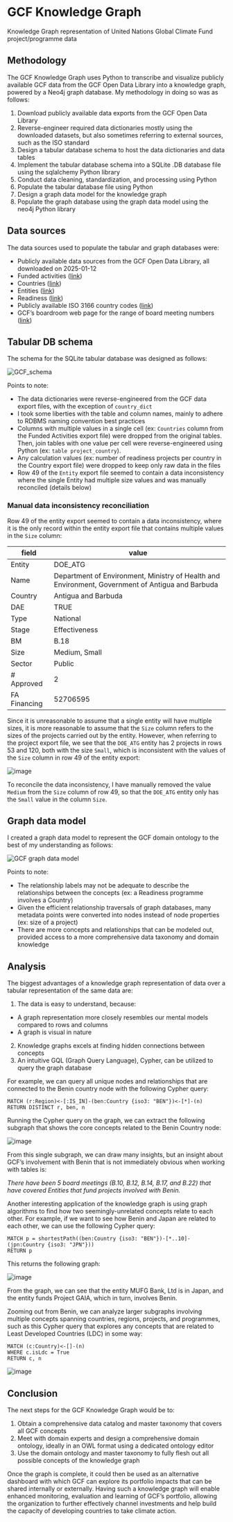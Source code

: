 # GCF Knowledge Graph
Knowledge Graph representation of United Nations Global Climate Fund project/programme data

## Methodology

The GCF Knowledge Graph uses Python to transcribe and visualize publicly available GCF data from the GCF Open Data Library into a knowledge graph, powered by a Neo4j graph database.
My methodology in doing so was as follows:

1. Download publicly available data exports from the GCF Open Data Library
2. Reverse-engineer required data dictionaries mostly using the downloaded datasets, but also sometimes referring to external sources, such as the ISO standard
3. Design a tabular database schema to host the data dictionaries and data tables
4. Implement the tabular database schema into a SQLite .DB database file using the sqlalchemy Python library
5. Conduct data cleaning, standardization, and processing using Python
6. Populate the tabular database file using Python
7. Design a graph data model for the knowledge graph
8. Populate the graph database using the graph data model using the neo4j Python library

## Data sources

The data sources used to populate the tabular and graph databases were:
* Publicly available data sources from the GCF Open Data Library, all downloaded on 2025-01-12
 * Funded activities ([link](https://data.greenclimate.fund/public/data/projects))
 * Countries ([link](https://data.greenclimate.fund/public/data/countries))
 * Entities ([link](https://data.greenclimate.fund/public/data/entities))
 * Readiness ([link](https://data.greenclimate.fund/public/data/readiness))
* Publicly available ISO 3166 country codes ([link](https://github.com/lukes/ISO-3166-Countries-with-Regional-Codes/blob/master/all/all.csv))
* GCF’s boardroom web page for the range of board meeting numbers ([link](https://www.greenclimate.fund/boardroom/meetings)) 

## Tabular DB schema

The schema for the SQLite tabular database was designed as follows:

![GCF_schema](https://github.com/user-attachments/assets/0181d080-e724-4d83-8da5-7ba61bfbef10)

Points to note:

* The data dictionaries were reverse-engineered from the GCF data export files, with the exception of `country_dict`
* I took some liberties with the table and column names, mainly to adhere to RDBMS naming convention best practices
* Columns with multiple values in a single cell (ex: `Countries` column from the Funded Activities export file) were dropped from the original tables. Then, join tables with one value per cell were reverse-engineered using Python (ex: `table project_country`).
* Any calculation values (ex: number of readiness projects per country in the Country export file) were dropped to keep only raw data in the files
* Row 49 of the `Entity` export file seemed to contain a data inconsistency where the single Entity had multiple size values and was manually reconciled (details below)

### Manual data inconsistency reconciliation

Row 49 of the entity export seemed to contain a data inconsistency, where it is the only record within the entity export file that contains multiple values in the `Size` column:

| field        | value                                                                                            |
| ------------ | ------------------------------------------------------------------------------------------------ |
| Entity       | DOE_ATG                                                                                          |
| Name         | Department of Environment, Ministry of Health and Environment, Government of Antigua and Barbuda |
| Country      | Antigua and Barbuda                                                                              |
| DAE          | TRUE                                                                                             |
| Type         | National                                                                                         |
| Stage        | Effectiveness                                                                                    |
| BM           | B.18                                                                                             |
| Size         | Medium, Small                                                                                    |
| Sector       | Public                                                                                           |
| \# Approved  | 2                                                                                                |
| FA Financing | 52706595                                                                                         |

Since it is unreasonable to assume that a single entity will have multiple sizes, it is more reasonable to assume that the `Size` column refers to the sizes of the projects carried out by the entity. However, when referring to the project export file, we see that the `DOE_ATG` entity has 2 projects in rows 53 and 120, both with the size `Small`, which is inconsistent with the values of the `Size` column in row 49 of the entity export:

![image](https://github.com/user-attachments/assets/441180e0-e315-46e2-ad0a-b4b679f57391)

To reconcile the data inconsistency, I have manually removed the value `Medium` from the `Size` column of row 49, so that the `DOE_ATG` entity only has the `Small` value in the column `Size`.

## Graph data model

I created a graph data model to represent the GCF domain ontology to the best of my understanding as follows:

![GCF graph data model](https://github.com/user-attachments/assets/79a365cf-d20e-4a39-ad15-621f3e0d8cdf)

Points to note:

* The relationship labels may not be adequate to describe the relationships between the concepts (ex: a Readiness programme involves a Country)
* Given the efficient relationship traversals of graph databases, many metadata points were converted into nodes instead of node properties (ex: size of a project)
* There are more concepts and relationships that can be modeled out, provided access to a more comprehensive data taxonomy and domain knowledge

## Analysis

The biggest advantages of a knowledge graph representation of data over a tabular representation of the same data are:

1. The data is easy to understand, because:
 * A graph representation more closely resembles our mental models compared to rows and columns
 * A graph is visual in nature
2. Knowledge graphs excels at finding hidden connections between concepts
3. An intuitive GQL (Graph Query Language), Cypher, can be utilized to query the graph database 

For example, we can query all unique nodes and relationships that are connected to the Benin country node with the following Cypher query:

```cypher
MATCH (r:Region)<-[:IS_IN]-(ben:Country {iso3: "BEN"})<-[*]-(n)
RETURN DISTINCT r, ben, n
```

Running the Cypher query on the graph, we can extract the following subgraph that shows the core concepts related to the Benin Country node:

![image](https://github.com/user-attachments/assets/e0843928-a85a-4886-ba48-3ade58b3ab20)

From this single subgraph, we can draw many insights, but an insight about GCF’s involvement with Benin that is not immediately obvious when working with tables is:

_There have been 5 board meetings (B.10, B.12, B.14, B.17, and B.22) that have covered Entities that fund projects involved with Benin._

Another interesting application of the knowledge graph is using graph algorithms to find how two seemingly-unrelated concepts relate to each other. For example, if we want to see how Benin and Japan are related to each other, we can use the following Cypher query:

```cypher
MATCH p = shortestPath((ben:Country {iso3: "BEN"})-[*..10]-(jpn:Country {iso3: "JPN"}))
RETURN p
```

This returns the following graph:

![image](https://github.com/user-attachments/assets/69506f8b-451e-480a-b50d-a2ef02c337f7)

From the graph, we can see that the entity MUFG Bank, Ltd is in Japan, and the entity funds Project GAIA, which in turn, involves Benin.

Zooming out from Benin, we can analyze larger subgraphs involving multiple concepts spanning countries, regions, projects, and programmes, such as this Cypher query that explores any concepts that are related to Least Developed Countries (LDC) in some way:

```cypher
MATCH (c:Country)<-[]-(n)
WHERE c.isLdc = True
RETURN c, n 
```

![image](https://github.com/user-attachments/assets/74883afd-54ad-4744-ad41-c282944aa999)

## Conclusion

The next steps for the GCF Knowledge Graph would be to:

1. Obtain a comprehensive data catalog and master taxonomy that covers all GCF concepts
2. Meet with domain experts and design a comprehensive domain ontology, ideally in an OWL format using a dedicated ontology editor
3. Use the domain ontology and master taxonomy to fully flesh out all possible concepts of the knowledge graph

Once the graph is complete, it could then be used as an alternative dashboard with which GCF can explore its portfolio impacts that can be shared internally or externally. Having such a knowledge graph will enable enhanced monitoring, evaluation and learning of GCF’s portfolio, allowing the organization to further effectively channel investments and help build the capacity of developing countries to take climate action.
